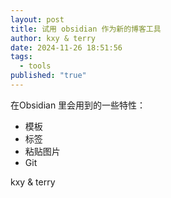 ```yaml
---
layout: post
title: 试用 obsidian 作为新的博客工具
author: kxy & terry
date: 2024-11-26 18:51:56
tags:
  - tools
published: "true"
---
```


 在Obsidian 里会用到的一些特性：
 - 模板
 - 标签
 - 粘贴图片
 - Git

kxy & terry

